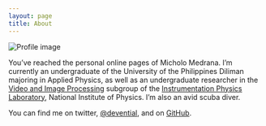 ```yaml
---
layout: page
title: About
---
```


![Profile image](https://avatars1.githubusercontent.com/u/7218858?v=2&u=193c6dca526d9d32375722cb500d555306e65bf9&s=140)

You’ve reached the personal online pages of Micholo Medrana. I’m currently an undergraduate of the University of the Philippines Diliman majoring in Applied Physics, as well as an undergraduate researcher in the [Video and Image Processing](http://sites.google.com/site/instrumentationphysicslab/research/vip) subgroup of the [Instrumentation Physics Laboratory](http://sites.google.com/site/instrumentationphysicslab/), National Institute of Physics. I’m also an avid scuba diver.

You can find me on twitter, [@devential](http://twitter.com/devential), and on [GitHub](http://github.com/devential).